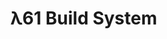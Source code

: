 <!--

     Tete
      is
   Illuminati

      (^)

      ###
     ##^##
    ##^#^##
   #########
  ###########
 #############
###############
-->


<!--<p align="left">
<img src="https://img.shields.io/badge/Variant-VEX%20V5%20pros-important">
<!--<a href="https://discord.gg/"><img src="https://img.shields.io/badge/Discord Server-down-important">
</a></p>-->

# **λ61 Build System** 

<!--
     ###
     ###
     ###
    #####
   ####### 
  ## ### ##
 ##  ###  ##
##   ###   ##
-->

<!-- <a href="./documentation"><h3>More Info in The Documentation.</h3></a>
<h3>More Documentation Comeing Soon.</h3> -->